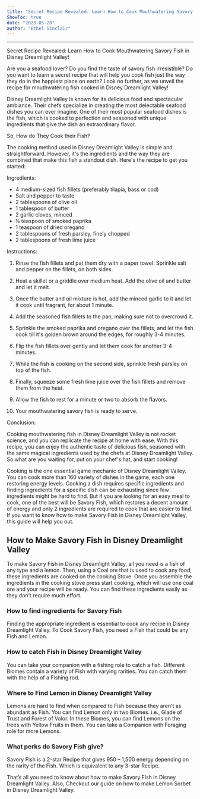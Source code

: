 ```yaml
---
title: "Secret Recipe Revealed: Learn How to Cook Mouthwatering Savory Fish in Disney Dreamlight Valley!"
ShowToc: true 
date: "2023-05-28"
author: "Ethel Sinclair"
---
```

*****
Secret Recipe Revealed: Learn How to Cook Mouthwatering Savory Fish in Disney Dreamlight Valley!

Are you a seafood lover? Do you find the taste of savory fish irresistible? Do you want to learn a secret recipe that will help you cook fish just the way they do in the happiest place on earth? Look no further, as we unveil the recipe for mouthwatering fish cooked in Disney Dreamlight Valley!

Disney Dreamlight Valley is known for its delicious food and spectacular ambiance. Their chefs specialize in creating the most delectable seafood dishes you can ever imagine. One of their most popular seafood dishes is the fish, which is cooked to perfection and seasoned with unique ingredients that give the dish an extraordinary flavor.

So, How do They Cook their Fish?

The cooking method used in Disney Dreamlight Valley is simple and straightforward. However, it's the ingredients and the way they are combined that make this fish a standout dish. Here's the recipe to get you started:

Ingredients:

- 4 medium-sized fish fillets (preferably tilapia, bass or cod)
- Salt and pepper to taste
- 2 tablespoons of olive oil
- 1 tablespoon of butter
- 2 garlic cloves, minced
- ¼ teaspoon of smoked paprika
- 1 teaspoon of dried oregano
- 2 tablespoons of fresh parsley, finely chopped
- 2 tablespoons of fresh lime juice

Instructions:

1. Rinse the fish fillets and pat them dry with a paper towel. Sprinkle salt and pepper on the fillets, on both sides.

2. Heat a skillet or a griddle over medium heat. Add the olive oil and butter and let it melt.

3. Once the butter and oil mixture is hot, add the minced garlic to it and let it cook until fragrant, for about 1 minute.

4. Add the seasoned fish fillets to the pan, making sure not to overcrowd it.

5. Sprinkle the smoked paprika and oregano over the fillets, and let the fish cook till it's golden brown around the edges, for roughly 3-4 minutes.

6. Flip the fish fillets over gently and let them cook for another 3-4 minutes.

7. While the fish is cooking on the second side, sprinkle fresh parsley on top of the fish.

8. Finally, squeeze some fresh lime juice over the fish fillets and remove them from the heat.

9. Allow the fish to rest for a minute or two to absorb the flavors.

10. Your mouthwatering savory fish is ready to serve.

Conclusion:

Cooking mouthwatering fish in Disney Dreamlight Valley is not rocket science, and you can replicate the recipe at home with ease. With this recipe, you can enjoy the authentic taste of delicious fish, seasoned with the same magical ingredients used by the chefs at Disney Dreamlight Valley. So what are you waiting for, put on your chef's hat, and start cooking!


Cooking is the one essential game mechanic of Disney Dreamlight Valley. You can cook more than 160 variety of dishes in the game, each one restoring energy levels. Cooking a dish requires specific ingredients and finding ingredients for a specific dish can be exhausting since few ingredients might be hard to find. But if you are looking for an easy meal to cook, one of the best will be Savory Fish, which restores a decent amount of energy and only 2 ingredients are required to cook that are easier to find. If you want to know how to make Savory Fish in Disney Dreamlight Valley, this guide will help you out.
 
## How to Make Savory Fish in Disney Dreamlight Valley
 

 
To make Savory Fish in Disney Dreamlight Valley, all you need is a fish of any type and a lemon. Then, using a Coal ore that is used to cook any food, these ingredients are cooked on the cooking Stove. Once you assemble the ingredients in the cooking stove press start cooking, which will use one coal ore and your recipe will be ready. You can find these ingredients easily as they don’t require much effort.
 
### How to find ingredients for Savory Fish
 
Finding the appropriate ingredient is essential to cook any recipe in Disney Dreamlight Valley. To Cook Savory Fish, you need a Fish that could be any Fish and Lemon.
 
### How to catch Fish in Disney Dreamlight Valley
 
You can take your companion with a fishing role to catch a fish. Different Biomes contain a variety of Fish with varying rarities. You can catch them with the help of a Fishing rod.
 
### Where to Find Lemon in Disney Dreamlight Valley
 
Lemons are hard to find when compared to Fish because they aren’t as abundant as Fish. You can find Lemon only in two Biomes. i.e., Glade of Trust and Forest of Valor. In these Biomes, you can find Lemons on the trees with Yellow Fruits in them. You can take a Companion with Foraging role for more Lemons.
 
### What perks do Savory Fish give?
 
Savory Fish is a 2-star Recipe that gives 950 – 1,500 energy depending on the rarity of the Fish. Which is equivalent to any 3-star Recipe.
 
That’s all you need to know about how to make Savory Fish in Disney Dreamlight Valley. Also, Checkout our guide on how to make Lemon Sorbet in Disney Dreamlight Valley.




